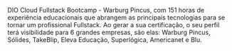 
DIO Cloud Fullstack Bootcamp - Warburg Pincus, com 151 horas de experiência educacionais que abrangem as principais tecnologias para se tornar um profissional Fullstack. Ao gerar a sua certificação, o seu perfil terá visibilidade para 6 grandes empresas, são elas: Warburg Pincus, Sólides, TakeBlip, Eleva Educação, Superlógica, Americanet e Blu.
